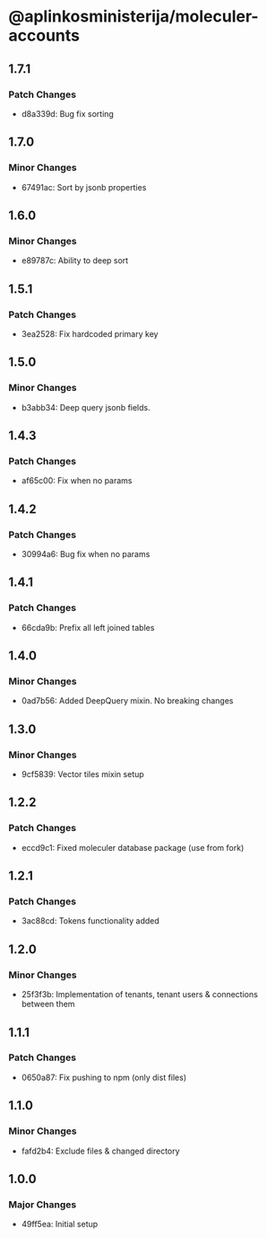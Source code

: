 # @aplinkosministerija/moleculer-accounts

## 1.7.1

### Patch Changes

- d8a339d: Bug fix sorting

## 1.7.0

### Minor Changes

- 67491ac: Sort by jsonb properties

## 1.6.0

### Minor Changes

- e89787c: Ability to deep sort

## 1.5.1

### Patch Changes

- 3ea2528: Fix hardcoded primary key

## 1.5.0

### Minor Changes

- b3abb34: Deep query jsonb fields.

## 1.4.3

### Patch Changes

- af65c00: Fix when no params

## 1.4.2

### Patch Changes

- 30994a6: Bug fix when no params

## 1.4.1

### Patch Changes

- 66cda9b: Prefix all left joined tables

## 1.4.0

### Minor Changes

- 0ad7b56: Added DeepQuery mixin. No breaking changes

## 1.3.0

### Minor Changes

- 9cf5839: Vector tiles mixin setup

## 1.2.2

### Patch Changes

- eccd9c1: Fixed moleculer database package (use from fork)

## 1.2.1

### Patch Changes

- 3ac88cd: Tokens functionality added

## 1.2.0

### Minor Changes

- 25f3f3b: Implementation of tenants, tenant users & connections between them

## 1.1.1

### Patch Changes

- 0650a87: Fix pushing to npm (only dist files)

## 1.1.0

### Minor Changes

- fafd2b4: Exclude files & changed directory

## 1.0.0

### Major Changes

- 49ff5ea: Initial setup
